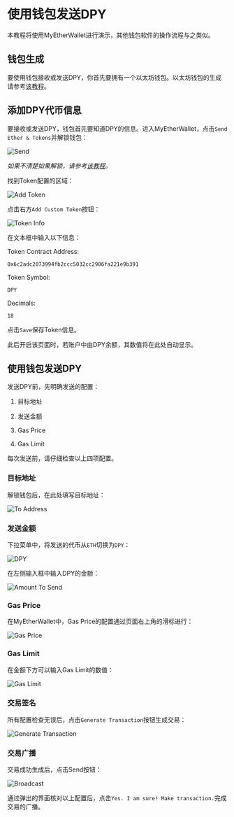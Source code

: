 # 使用钱包发送DPY

本教程将使用MyEtherWallet进行演示，其他钱包软件的操作流程与之类似。

## 钱包生成

要使用钱包接收或发送DPY，你首先要拥有一个以太坊钱包。以太坊钱包的生成请参考[该教程](./WalletGeneration.MD)。

## 添加DPY代币信息

要接收或发送DPY，钱包首先要知道DPY的信息。进入MyEtherWallet，点击`Send Ether & Tokens`并解锁钱包：

![Send](./imgs/MEW_Send.png)

*如果不清楚如果解锁，请参考[该教程](./WalletGeneration.MD)。*

找到Token配置的区域：

![Add Token](./imgs/MEW_Add_Token.png)

点击右方`Add Custom Token`按钮：

![Token Info](./imgs/MEW_Token_Info.png)

在文本框中输入以下信息：

Token Contract Address:

`0x6c2adc2073994fb2ccc5032cc2906fa221e9b391`

Token Symbol:

`DPY`

Decimals:

`18`

点击`Save`保存Token信息。

此后开启该页面时，若账户中由DPY余额，其数值将在此处自动显示。

## 使用钱包发送DPY

发送DPY前，先明确发送的配置：

1. 目标地址

2. 发送金额

3. Gas Price

4. Gas Limit

每次发送前，请仔细检查以上四项配置。

### 目标地址

解锁钱包后，在此处填写目标地址：

![To Address](./imgs/MEW_To_Address.png)

### 发送金额

下拉菜单中，将发送的代币从`ETH`切换为`DPY`：

![DPY](./imgs/MEW_DPY.png)

在左侧输入框中输入DPY的金额：

![Amount To Send](./imgs/MEW_Amount_To_Send.png)

### Gas Price

在MyEtherWallet中，Gas Price的配置通过页面右上角的滑标进行：

![Gas Price](./imgs/MEW_Gas_Price.png)

### Gas Limit

在金额下方可以输入Gas Limit的数值：

![Gas Limit](./imgs/MEW_Gas_Limit.png)

### 交易签名

所有配置检查无误后，点击`Generate Transaction`按钮生成交易：

![Generate Transaction](./imgs/MEW_Generate_Transaction.png)

### 交易广播

交易成功生成后，点击Send按钮：

![Broadcast](./imgs/MEW_Broadcast.png)

通过弹出的界面核对以上配置后，点击`Yes. I am sure! Make transaction.`完成交易的广播。